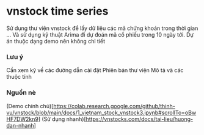 # vnstock time series
Sử dụng thư viện vnstock để lấy dữ liệu các mã chứng khoán trong thời gian ...
Và sử dụng kỹ thuật Arima đi dự đoán mã cổ phiếu trong 10 ngày tới.
Dự án thuộc dạng demo nên không chỉ tiết

### Lưu ý
Cần xem kỹ về các đường dẫn cài đặt
Phiên bản thư viện
Mô tả và các thuộc tính

### Nguồn nè
(Demo chính chủ)[https://colab.research.google.com/github/thinh-vu/vnstock/blob/main/docs/1_vietnam_stock_vnstock3.ipynb#scrollTo=oBwHF7DW2kn9]
(Sử dụng nhanh)[https://vnstocks.com/docs/tai-lieu/huong-dan-nhanh]
